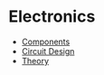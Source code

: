 # Electronics

- [Components](electronics/components/index.md)
- [Circuit Design](electronics/circuit_design/index.md)
- [Theory](electronics/theory/index.md)
